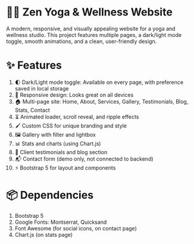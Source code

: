 # 🧘‍♂️ Zen Yoga & Wellness Website
A modern, responsive, and visually appealing website for a yoga and wellness studio.
This project features multiple pages, a dark/light mode toggle, smooth animations, and a clean, user-friendly design.

# ✨ Features
1. 🌓 Dark/Light mode toggle: Available on every page, with preference saved in local storage
2. 📱 Responsive design: Looks great on all devices
3. 🏠 Multi-page site: Home, About, Services, Gallery, Testimonials, Blog, Stats, Contact
4. ⏳ Animated loader, scroll reveal, and ripple effects
5. 🖌️ Custom CSS for unique branding and style
6. 🖼️ Gallery with filter and lightbox
7. 📊 Stats and charts (using Chart.js)
8. 💬 Client testimonials and blog section
9. 📬 Contact form (demo only, not connected to backend)
10. ⚡ Bootstrap 5 for layout and components

# 📦 Dependencies
1. Bootstrap 5
2. Google Fonts: Montserrat, Quicksand
3. Font Awesome (for social icons, on contact page)
4. Chart.js (on stats page)
